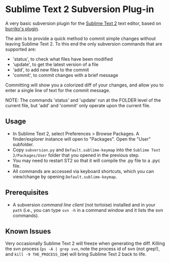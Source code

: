 Sublime Text 2 Subversion Plug-in
=================================

A very basic subversion plugin for the [Sublime Text 2](http://www.sublimetext.com/2) text editor, based on [burriko's plugin](https://github.com/burriko/sublime-subversion).

The aim is to provide a quick method to commit simple changes without leaving Sublime Text 2.  To this end the only subversion commands that are supported are:

* 'status', to check what files have been modified
* 'update', to get the latest version of a file
* 'add', to add new files to the commit
* 'commit', to commit changes with a brief message

Committing will show you a colorized diff of your changes, and allow you to enter a single line of text for the commit message.

NOTE:
The commands 'status' and 'update' run at the FOLDER level of the current file, but 'add' and 'commit' only operate upon the current file.


Usage
-----
 
 * In Sublime Text 2, select Preferences > Browse Packages. A finder/explorer instance will open to "Packages". Open the "User" subfolder.
 * Copy `subversion.py` and `Default.sublime-keymap` into the `Sublime Text 2/Packages/User` folder that you opened in the previous step.
 * You may need to restart ST2 so that it will compile the .py file to a .pyc file.
 * All commands are accessed via keyboard shortcuts, which you can view/change by opening `Default.sublime-keymap`.


Prerequisites
-------------

 * A subversion *command line client* (not tortoise) installed and in your `path` (i.e., you can type `svn -h` in a command window and it lists the svn commands).


Known Issues
------------

Very occasionally Sublime Text 2 will freeze when generating the diff.  Killing the svn process (`ps -A | grep svn`, note the process id of svn (not grep!), and `kill -9 THE_PROCESS_ID#`) will bring Sublime Text 2 back to life.

